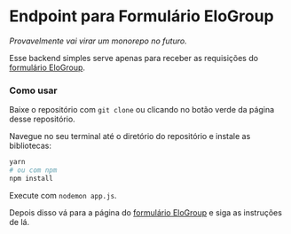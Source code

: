 # Endpoint para Formulário EloGroup
_Provavelmente vai virar um monorepo no futuro._

Esse backend simples serve apenas para receber as requisições 
do [formulário EloGroup](https://github.com/yudi-azvd/elogroup-form).

### Como usar
Baixe o repositório com `git clone` ou clicando no botão verde
da página desse repositório.

Navegue no seu terminal até o diretório do repositório e instale as bibliotecas:

```sh
yarn 
# ou com npm
npm install
```

Execute com `nodemon app.js`.

Depois disso vá para a página do [formulário EloGroup](https://github.com/yudi-azvd/elogroup-form) e siga as instruções de lá.

